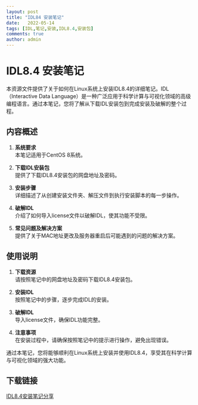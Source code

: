 ```yaml
---
layout: post
title: "IDL84 安装笔记"
date:   2022-05-14
tags: [IDL,笔记,安装,IDL8.4,安装包]
comments: true
author: admin
---
```

# IDL8.4 安装笔记

本资源文件提供了关于如何在Linux系统上安装IDL8.4的详细笔记。IDL（Interactive Data Language）是一种广泛应用于科学计算与可视化领域的高级编程语言。通过本笔记，您将了解从下载IDL安装包到完成安装及破解的整个过程。

## 内容概述

1. **系统要求**  
   本笔记适用于CentOS 8系统。

2. **下载IDL安装包**  
   提供了下载IDL8.4安装包的网盘地址及密码。

3. **安装步骤**  
   详细描述了从创建安装文件夹、解压文件到执行安装脚本的每一步操作。

4. **破解IDL**  
   介绍了如何导入license文件以破解IDL，使其功能不受限。

5. **常见问题及解决方案**  
   提供了关于MAC地址更改及服务器重启后可能遇到的问题的解决方案。

## 使用说明

1. **下载资源**  
   请按照笔记中的网盘地址及密码下载IDL8.4安装包。

2. **安装IDL**  
   按照笔记中的步骤，逐步完成IDL的安装。

3. **破解IDL**  
   导入license文件，确保IDL功能完整。

4. **注意事项**  
   在安装过程中，请确保按照笔记中的提示进行操作，避免出现错误。

通过本笔记，您将能够顺利在Linux系统上安装并使用IDL8.4，享受其在科学计算与可视化领域的强大功能。

## 下载链接

[IDL8.4安装笔记分享](https://pan.quark.cn/s/a2335595a4e8)